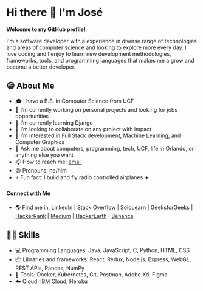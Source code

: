 # Hi there 👋 I'm José

**Welcome to my GitHub profile!**

I'm a software developer with a experience in diverse range of technologies and areas of computer science and looking to explore 
more every day. I love coding and I enjoy to learn new development methodologies, frameworks, tools, and programming languages 
that makes me a grow and become a better developer.

<!-- **joseflores01/joseflores01** is a ✨ _special_ ✨ repository because its `README.md` (this file) appears on your GitHub profile. -->

## 😁 About Me

- 🎓 I have a B.S. in Computer Science from UCF
- 🔭 I’m currently working on personal projects and looking for jobs opportunities
- 🌱 I’m currently learning Django
- 👯 I’m looking to collaborate on any project with impact 
- 🤔 I’m interested in Full Stack development, Machine Learning, and Computer Graphics
- 💬 Ask me about computers, programming, tech, UCF, life in Orlando, or anything else you want
- 📫 How to reach me: [email](joseflores01@outlook.com)
- 😄 Pronouns: he/him
- ⚡ Fun fact: I build and fly radio controlled airplanes ✈️ 

#### Connect with Me

- 🌎 Find me in: [LinkedIn](https://www.linkedin.com/in/jose-flores-oria/) | [Stack Overflow](https://stackoverflow.com/users/19393173/josé-a-flores-oria)
| [SoloLearn](https://www.sololearn.com/profile/12360066) | [GeeksforGeeks](https://auth.geeksforgeeks.org/user/joseflores01/profile) | [HackerRank](https://www.hackerrank.com/joseflores1)
| [Medium](https://medium.com/@joseflores01) | [HackerEarth](https://www.hackerearth.com/@jose444) | [Behance](https://www.behance.net/joseflores01)

## 👨‍💻 Skills

- 💻 Programming Languages: Java, JavaScript, C, Python, HTML, CSS
- 📦 Libraries and frameworks: React, Redux, Node.js, Express, WebGL, REST APIs, Pandas, NumPy
- 🧰 Tools: Docker, Kubernetes, Git, Postman, Adobe Xd, Figma
- ☁️ Cloud: IBM Cloud, Heroku
